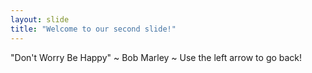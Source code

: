 ```yaml
---
layout: slide
title: "Welcome to our second slide!"
---
```

"Don't Worry Be Happy" ~ Bob Marley ~
Use the left arrow to go back!
